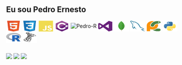 ## Eu sou Pedro Ernesto
  
  <img align="center" alt="Pedro-HTML" height="30" width="40" src="https://raw.githubusercontent.com/devicons/devicon/master/icons/html5/html5-original.svg">
  <img align="center" alt="Pedro-CSS" height="30" width="40" src="https://raw.githubusercontent.com/devicons/devicon/master/icons/css3/css3-original.svg">
  <img align="center" alt="Pedro-Js" height="30" width="40" src="https://raw.githubusercontent.com/devicons/devicon/master/icons/javascript/javascript-plain.svg">
  <img align="center" alt="Pedro-Csharp" height="30" width="40" src="https://raw.githubusercontent.com/devicons/devicon/master/icons/csharp/csharp-original.svg">
  <img align="center" alt="Pedro-R" height="30" width="40" src="https://user-images.githubusercontent.com/18670428/67620073-ca558e00-f7fa-11e9-9ea2-ed3a80c59210.png">
  <img align="center" alt="Pedro-R" height="30" width="40" src="https://github.com/devicons/devicon/blob/master/icons/visualstudio/visualstudio-plain.svg">
  <img align="center" alt="Pedro-R" height="30" width="40" src="https://github.com/devicons/devicon/blob/master/icons/mongodb/mongodb-original.svg">
  <img align="center" alt="Pedro-R" height="30" width="40" src="https://github.com/devicons/devicon/blob/master/icons/mysql/mysql-original.svg">
  <img align="center" alt="Pedro-R" height="30" width="40" src="https://github.com/devicons/devicon/blob/master/icons/pycharm/pycharm-original.svg">
  <img align="center" alt="Pedro-R" height="30" width="40" src="https://github.com/devicons/devicon/blob/master/icons/python/python-original.svg">
  <img align="center" alt="Pedro-R" height="30" width="40" src="https://github.com/devicons/devicon/blob/master/icons/r/r-original.svg">
  <img align="center" alt="Pedro-R" height="30" width="40" src="https://github.com/devicons/devicon/blob/master/icons/microsoftsqlserver/microsoftsqlserver-plain.svg">
</div>
  
  ##
  
  <div>
  <a href="https://www.linkedin.com/in/pedrodatascientist/" target="_blank"><img src="https://img.shields.io/badge/-LinkedIn-%230077B5?style=for-the-badge&logo=linkedin&logoColor=white" target="_blank"></a>
  <a href="https://www.youtube.com/" target="_blank"><img src="https://img.shields.io/badge/-Youtube-%23333?style=for-the-badge&logo=youtube&logoColor=white" target="_blank"></a>
  <a href="https://instagram.com/" target="_blank"><img src="https://img.shields.io/badge/-Instagram-%23E4405F?style=for-the-badge&logo=instagram&logoColor=white" target="_blank"></a>
</div>
